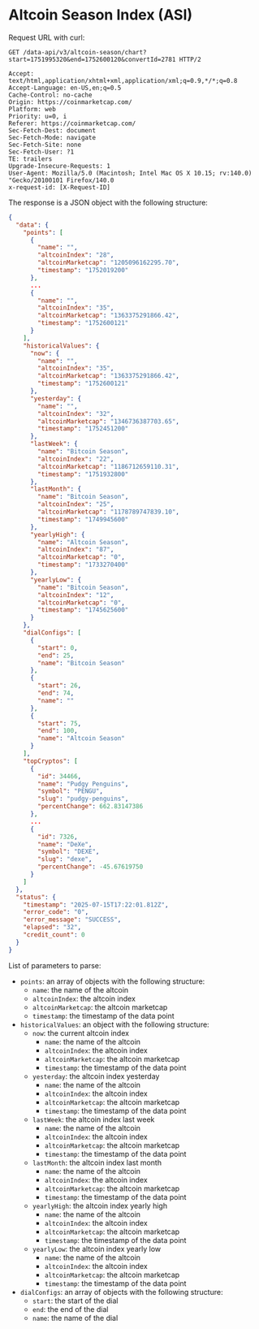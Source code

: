 # Altcoin Season Index (ASI)

Request URL with curl:

```text
GET /data-api/v3/altcoin-season/chart?start=1751995320&end=1752600120&convertId=2781 HTTP/2

Accept: text/html,application/xhtml+xml,application/xml;q=0.9,*/*;q=0.8
Accept-Language: en-US,en;q=0.5
Cache-Control: no-cache
Origin: https://coinmarketcap.com/
Platform: web
Priority: u=0, i
Referer: https://coinmarketcap.com/
Sec-Fetch-Dest: document
Sec-Fetch-Mode: navigate
Sec-Fetch-Site: none
Sec-Fetch-User: ?1
TE: trailers
Upgrade-Insecure-Requests: 1
User-Agent: Mozilla/5.0 (Macintosh; Intel Mac OS X 10.15; rv:140.0) "Gecko/20100101 Firefox/140.0
x-request-id: [X-Request-ID]
```

The response is a JSON object with the following structure:

```json
{
  "data": {
    "points": [
      {
        "name": "",
        "altcoinIndex": "28",
        "altcoinMarketcap": "1205096162295.70",
        "timestamp": "1752019200"
      },
      ...
      {
        "name": "",
        "altcoinIndex": "35",
        "altcoinMarketcap": "1363375291866.42",
        "timestamp": "1752600121"
      }
    ],
    "historicalValues": {
      "now": {
        "name": "",
        "altcoinIndex": "35",
        "altcoinMarketcap": "1363375291866.42",
        "timestamp": "1752600121"
      },
      "yesterday": {
        "name": "",
        "altcoinIndex": "32",
        "altcoinMarketcap": "1346736387703.65",
        "timestamp": "1752451200"
      },
      "lastWeek": {
        "name": "Bitcoin Season",
        "altcoinIndex": "22",
        "altcoinMarketcap": "1186712659110.31",
        "timestamp": "1751932800"
      },
      "lastMonth": {
        "name": "Bitcoin Season",
        "altcoinIndex": "25",
        "altcoinMarketcap": "1178789747839.10",
        "timestamp": "1749945600"
      },
      "yearlyHigh": {
        "name": "Altcoin Season",
        "altcoinIndex": "87",
        "altcoinMarketcap": "0",
        "timestamp": "1733270400"
      },
      "yearlyLow": {
        "name": "Bitcoin Season",
        "altcoinIndex": "12",
        "altcoinMarketcap": "0",
        "timestamp": "1745625600"
      }
    },
    "dialConfigs": [
      {
        "start": 0,
        "end": 25,
        "name": "Bitcoin Season"
      },
      {
        "start": 26,
        "end": 74,
        "name": ""
      },
      {
        "start": 75,
        "end": 100,
        "name": "Altcoin Season"
      }
    ],
    "topCryptos": [
      {
        "id": 34466,
        "name": "Pudgy Penguins",
        "symbol": "PENGU",
        "slug": "pudgy-penguins",
        "percentChange": 662.83147386
      },
      ...
      {
        "id": 7326,
        "name": "DeXe",
        "symbol": "DEXE",
        "slug": "dexe",
        "percentChange": -45.67619750
      }
    ]
  },
  "status": {
    "timestamp": "2025-07-15T17:22:01.812Z",
    "error_code": "0",
    "error_message": "SUCCESS",
    "elapsed": "32",
    "credit_count": 0
  }
}
```

List of parameters to parse:

- `points`: an array of objects with the following structure:
    - `name`: the name of the altcoin
    - `altcoinIndex`: the altcoin index
    - `altcoinMarketcap`: the altcoin marketcap
    - `timestamp`: the timestamp of the data point
- `historicalValues`: an object with the following structure:
    - `now`: the current altcoin index
        - `name`: the name of the altcoin
        - `altcoinIndex`: the altcoin index
        - `altcoinMarketcap`: the altcoin marketcap
        - `timestamp`: the timestamp of the data point
    - `yesterday`: the altcoin index yesterday
        - `name`: the name of the altcoin
        - `altcoinIndex`: the altcoin index
        - `altcoinMarketcap`: the altcoin marketcap
        - `timestamp`: the timestamp of the data point
    - `lastWeek`: the altcoin index last week
        - `name`: the name of the altcoin
        - `altcoinIndex`: the altcoin index
        - `altcoinMarketcap`: the altcoin marketcap
        - `timestamp`: the timestamp of the data point
    - `lastMonth`: the altcoin index last month
        - `name`: the name of the altcoin
        - `altcoinIndex`: the altcoin index
        - `altcoinMarketcap`: the altcoin marketcap
        - `timestamp`: the timestamp of the data point
    - `yearlyHigh`: the altcoin index yearly high
        - `name`: the name of the altcoin
        - `altcoinIndex`: the altcoin index
        - `altcoinMarketcap`: the altcoin marketcap
        - `timestamp`: the timestamp of the data point
    - `yearlyLow`: the altcoin index yearly low
        - `name`: the name of the altcoin
        - `altcoinIndex`: the altcoin index
        - `altcoinMarketcap`: the altcoin marketcap
        - `timestamp`: the timestamp of the data point
- `dialConfigs`: an array of objects with the following structure:
    - `start`: the start of the dial
    - `end`: the end of the dial
    - `name`: the name of the dial